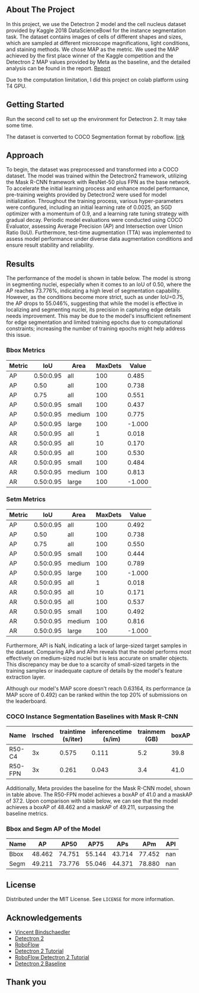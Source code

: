 ## About The Project

In this project, we use the Detectron 2 model and the cell nucleus dataset provided by Kaggle 2018 DataScienceBowl for the instance segmentation task. The dataset contains images of cells of different shapes and sizes, which are sampled at different microscope magnifications, light conditions, and staining methods. We chose MAP as the metric. We used the MAP achieved by the first place winner of the Kaggle competition and the Detectron 2 MAP values provided by Meta as the baseline, and the detailed analysis can be found in the report. [Report]()

Due to the computation limitation, I did this project on colab platform using T4 GPU.

<!-- GETTING STARTED -->

## Getting Started

Run the second cell to set up the environment for Detectron 2. It may take some time.

The dataset is converted to COCO Segmentation format by roboflow. [link](https://app.roboflow.com/ds/rMLP6Tydfk?key=SuzMFS2hUJ)

## Approach

To begin, the dataset was preprocessed and transformed into a COCO dataset. The model was trained within the Detectron2 framework, utilizing the Mask R-CNN framework with ResNet-50 plus FPN as the base network. To accelerate the initial learning process and enhance model performance, pre-training weights provided by Detectron2 were used for model initialization. Throughout the training process, various hyper-parameters were configured, including an initial learning rate of 0.0025, an SGD optimizer with a momentum of 0.9, and a learning rate tuning strategy with gradual decay. Periodic model evaluations were conducted using COCO Evaluator, assessing Average Precision (AP) and Intersection over Union Ratio (IoU). Furthermore, test-time augmentation (TTA) was implemented to assess model performance under diverse data augmentation conditions and ensure result stability and reliability.


## Results

The performance of the model is shown in table below. The model is strong in segmenting nuclei, especially when it comes to an IoU of 0.50, where the AP reaches 73.776%, indicating a high level of segmentation capability. However, as the conditions become more strict, such as under IoU=0.75, the AP drops to 55.046%, suggesting that while the model is effective in localizing and segmenting nuclei, its precision in capturing edge details needs improvement. This may be due to the model's insufficient refinement for edge segmentation and limited training epochs due to computational constraints; increasing the number of training epochs might help address this issue.

### Bbox Metrics

| Metric | IoU       | Area   | MaxDets | Value |
|--------|-----------|--------|---------|-------|
| AP     | 0.50:0.95 | all    | 100     | 0.485 |
| AP     | 0.50      | all    | 100     | 0.738 |
| AP     | 0.75      | all    | 100     | 0.551 |
| AP     | 0.50:0.95 | small  | 100     | 0.437 |
| AP     | 0.50:0.95 | medium | 100     | 0.775 |
| AP     | 0.50:0.95 | large  | 100     | -1.000|
| AR     | 0.50:0.95 | all    | 1       | 0.018 |
| AR     | 0.50:0.95 | all    | 10      | 0.170 |
| AR     | 0.50:0.95 | all    | 100     | 0.530 |
| AR     | 0.50:0.95 | small  | 100     | 0.484 |
| AR     | 0.50:0.95 | medium | 100     | 0.813 |
| AR     | 0.50:0.95 | large  | 100     | -1.000|

### Setm Metrics
| Metric | IoU       | Area   | MaxDets | Value |
|--------|-----------|--------|---------|-------|
| AP     | 0.50:0.95 | all    | 100     | 0.492 |
| AP     | 0.50      | all    | 100     | 0.738 |
| AP     | 0.75      | all    | 100     | 0.550 |
| AP     | 0.50:0.95 | small  | 100     | 0.444 |
| AP     | 0.50:0.95 | medium | 100     | 0.789 |
| AP     | 0.50:0.95 | large  | 100     | -1.000|
| AR     | 0.50:0.95 | all    | 1       | 0.018 |
| AR     | 0.50:0.95 | all    | 10      | 0.171 |
| AR     | 0.50:0.95 | all    | 100     | 0.537 |
| AR     | 0.50:0.95 | small  | 100     | 0.492 |
| AR     | 0.50:0.95 | medium | 100     | 0.816 |
| AR     | 0.50:0.95 | large  | 100     | -1.000|


Furthermore, APl is NaN, indicating a lack of large-sized target samples in the dataset. Comparing APs and APm reveals that the model performs most effectively on medium-sized nuclei but is less accurate on smaller objects. This discrepancy may be due to a scarcity of small-sized targets in the training samples or inadequate capture of details by the model's feature extraction layer.

Although our model's MAP score doesn't reach 0.63164, its performance (a MAP score of 0.492) can be ranked within the top 20% of submissions on the leaderboard.

### COCO Instance Segmentation Baselines with Mask R-CNN

| Name    | lrsched | traintime (s/iter) | inferencetime (s/im) | trainmem (GB) | boxAP | maskAP |
|---------|---------|--------------------|----------------------|---------------|-------|--------|
| R50-C4  | 3x      | 0.575              | 0.111                | 5.2           | 39.8  | 34.4   |
| R50-FPN | 3x      | 0.261              | 0.043                | 3.4           | 41.0  | 37.2   |

Additionally, Meta provides the baseline for the Mask R-CNN model, shown in table above. The R50-FPN model achieves a boxAP of 41.0 and a maskAP of 37.2. Upon comparison with table below, we can see that the model achieves a boxAP of 48.462 and a maskAP of 49.211, surpassing the baseline metrics.

### Bbox and Segm AP of the Model

| Name | AP     | AP50   | AP75   | APs    | APm    | APl |
|------|--------|--------|--------|--------|--------|-----|
| Bbox | 48.462 | 74.751 | 55.144 | 43.714 | 77.452 | nan |
| Segm | 49.211 | 73.776 | 55.046 | 44.371 | 78.880 | nan |


## License

Distributed under the MIT License. See `LICENSE` for more information.

<!-- ACKNOWLEDGEMENTS -->

## Acknowledgements

* [Vincent Bindschaedler](https://www.cise.ufl.edu/bindschaedler-vincent/)
* [Detectron 2](https://github.com/facebookresearch/detectron2)
* [RoboFlow](https://github.com/roboflow/notebooks)
* [Detectron 2 Tutorial](https://www.youtube.com/watch?v=R-N-YXzvOmY&ab_channel=DigitalSreeni)
* [RoboFlow Detectron 2 Tutorial](https://github.com/roboflow/notebooks/blob/main/notebooks/train-detectron2-segmentation-on-custom-data.ipynb)
* [Detectron 2 Baseline](https://github.com/facebookresearch/detectron2/blob/main/MODEL_ZOO.md)

## Thank you
